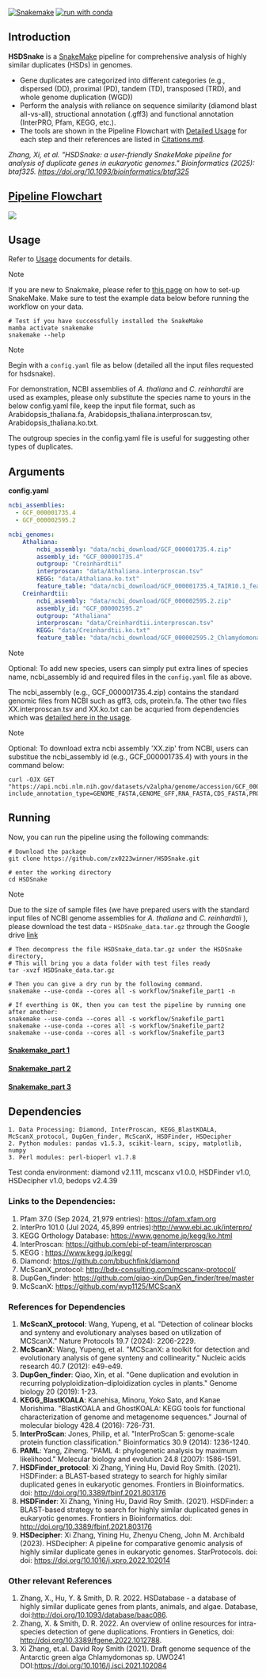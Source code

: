 [![Snakemake](https://img.shields.io/badge/snakemake-≥5.7.0-brightgreen.svg)](https://snakemake.readthedocs.io)
[![run with conda ](http://img.shields.io/badge/run%20with-conda%20-3EB049?labelColor=000000&logo=anaconda)](https://docs.conda.io/en/latest/)

## Introduction

**HSDSnake** is a [SnakeMake](https://snakemake.readthedocs.io) pipeline for comprehensive analysis of highly similar duplicates (HSDs) in genomes.

- Gene duplicates are categorized into different categories (e.g., dispersed (DD), proximal (PD), tandem (TD), transposed (TRD), and whole genome duplication (WGD))
- Perform the analysis with reliance on sequence similarity (diamond blast all-vs-all), structional annotation (.gff3) and functional annotation (InterPRO, Pfam, KEGG, etc.).
- The tools are shown in the Pipeline Flowchart with [Detailed Usage](./docs/Usage.md) for each step and their references are listed in [Citations.md](/docs/Citations.md).

*Zhang, Xi, et al. "HSDSnake: a user-friendly SnakeMake pipeline for analysis of duplicate genes in eukaryotic genomes." Bioinformatics (2025): btaf325. https://doi.org/10.1093/bioinformatics/btaf325*

## [Pipeline Flowchart](resources/pipeline.md)
![](resources/HSDSnake_workflow.png)

## Usage

Refer to [Usage](./docs/Usage.md) documents for details.

> [!NOTE]
> If you are new to Snakmake, please refer to [this page](https://snakemake.readthedocs.io/en/stable/getting_started/installation.html) on how to set-up SnakeMake. Make sure to test the example data below before running the workflow on your data.

```
# Test if you have successfully installed the SnakeMake
mamba activate snakemake
snakemake --help
```

> [!NOTE]
> Begin with a `config.yaml` file as below (detailed all the input files requested for hsdsnake).
> 
> For demonstration, NCBI assemblies of *A. thaliana* and *C. reinhardtii* are used as examples, please only substitute the species name to yours in the below config.yaml file, keep the input file format, such as Arabidopsis_thaliana.fa, Arabidopsis_thaliana.interproscan.tsv, Arabidopsis_thaliana.ko.txt.
>
> The outgroup species in the config.yaml file is useful for suggesting other types of duplicates.

## Arguments
**config.yaml**
```config.yaml
ncbi_assemblies:
  - GCF_000001735.4
  - GCF_000002595.2

ncbi_genomes:
    Athaliana:
        ncbi_assembly: "data/ncbi_download/GCF_000001735.4.zip"
        assembly_id: "GCF_000001735.4"      
        outgroup: "Creinhardtii"
        interproscan: "data/Athaliana.interproscan.tsv"
        KEGG: "data/Athaliana.ko.txt"
        feature_table: "data/ncbi_download/GCF_000001735.4_TAIR10.1_feature_table.txt.gz"
    Creinhardtii:
        ncbi_assembly: "data/ncbi_download/GCF_000002595.2.zip"
        assembly_id: "GCF_000002595.2"
        outgroup: "Athaliana"
        interproscan: "data/Creinhardtii.interproscan.tsv"
        KEGG: "data/Creinhardtii.ko.txt"
        feature_table: "data/ncbi_download/GCF_000002595.2_Chlamydomonas_reinhardtii_v5.5_feature_table.txt.gz"
```

> [!NOTE]
> Optional: To add new species, users can simply put extra lines of species name, ncbi_assembly id and required files in the `config.yaml` file as above.
>
> The ncbi_assembly (e.g., GCF_000001735.4.zip) contains the standard genomic files from NCBI such as gff3, cds, protein.fa. The other two files XX.interproscan.tsv and XX.ko.txt can be acquried from dependencies which was [detailed here in the usage](./docs/Usage.md).

> [!NOTE]
> Optional: To download extra ncbi assembly 'XX.zip' from NCBI, users can substitue the ncbi_assembly id (e.g., GCF_000001735.4) with yours in the command below:

```
curl -OJX GET "https://api.ncbi.nlm.nih.gov/datasets/v2alpha/genome/accession/GCF_000001735.4/download?include_annotation_type=GENOME_FASTA,GENOME_GFF,RNA_FASTA,CDS_FASTA,PROT_FASTA,SEQUENCE_REPORT&filename=GCF_000001735.4.zip"

```
## Running

Now, you can run the pipeline using the following commands:

```
# Download the package
git clone https://github.com/zx0223winner/HSDSnake.git

# enter the working directory
cd HSDSnake
```
> [!NOTE]
>Due to the size of sample files (we have prepared users with the standard input files of NCBI genome assemblies for *A. thaliana* and *C. reinhardtii* ), please download the test data - `HSDSnake_data.tar.gz` through the Google drive [link](https://drive.google.com/file/d/12vn4PqowWs2ug9WWiUNkDI-vzYOUhEgt/view?usp=sharing)

```
# Then decompress the file HSDSnake_data.tar.gz under the HSDSnake directory,
# This will bring you a data folder with test files ready 
tar -xvzf HSDSnake_data.tar.gz

# Then you can give a dry run by the following command.
snakemake --use-conda --cores all -s workflow/Snakefile_part1 -n

# If everthing is OK, then you can test the pipeline by running one after another:
snakemake --use-conda --cores all -s workflow/Snakefile_part1
snakemake --use-conda --cores all -s workflow/Snakefile_part2
snakemake --use-conda --cores all -s workflow/Snakefile_part3
```
#### [Snakemake_part 1](resources/snakemake_part1.png)
#### [Snakemake_part 2](resources/snakemake_part2.png)
#### [Snakemake_part 3](resources/snakemake_part3.png)

## Dependencies

    1. Data Processing: Diamond, InterProscan, KEGG_BlastKOALA, McScanX_protocol, DupGen_finder, McScanX, HSDFinder, HSDecipher
    2. Python modules: pandas v1.5.3, scikit-learn, scipy, matplotlib, numpy
    3. Perl modules: perl-bioperl v1.7.8

Test conda environment: diamond v2.1.11, mcscanx v1.0.0, HSDFinder v1.0, HSDecipher v1.0, bedops v2.4.39

### Links to the Dependencies:
 
 1. Pfam 37.0 (Sep 2024, 21,979 entries): https://pfam.xfam.org
 2. InterPro 101.0 (Jul 2024, 45,899 entries):http://www.ebi.ac.uk/interpro/
 3. KEGG Orthology Database: https://www.genome.jp/kegg/ko.html
 4. InterProscan: https://github.com/ebi-pf-team/interproscan
 5. KEGG : https://www.kegg.jp/kegg/
 6. Diamond: https://github.com/bbuchfink/diamond
 7. McScanX_protocol: http://bdx-consulting.com/mcscanx-protocol/
 8. DupGen_finder: https://github.com/qiao-xin/DupGen_finder/tree/master
 9. McScanX: https://github.com/wyp1125/MCScanX

### References for Dependencies 
1. **McScanX_protocol**: Wang, Yupeng, et al. "Detection of colinear blocks and synteny and evolutionary analyses based on utilization of MCScanX." Nature Protocols 19.7 (2024): 2206-2229.
2. **McScanX**: Wang, Yupeng, et al. "MCScanX: a toolkit for detection and evolutionary analysis of gene synteny and collinearity." Nucleic acids research 40.7 (2012): e49-e49.
3. **DupGen_finder**: Qiao, Xin, et al. "Gene duplication and evolution in recurring polyploidization–diploidization cycles in plants." Genome biology 20 (2019): 1-23.
4. **KEGG_BlastKOALA**: Kanehisa, Minoru, Yoko Sato, and Kanae Morishima. "BlastKOALA and GhostKOALA: KEGG tools for functional characterization of genome and metagenome sequences." Journal of molecular biology 428.4 (2016): 726-731.
5. **InterProScan**: Jones, Philip, et al. "InterProScan 5: genome-scale protein function classification." Bioinformatics 30.9 (2014): 1236-1240.
6. **PAML**: Yang, Ziheng. "PAML 4: phylogenetic analysis by maximum likelihood." Molecular biology and evolution 24.8 (2007): 1586-1591.
7. **HSDFinder_protocol**: Xi Zhang, Yining Hu, David Roy Smith. (2021). HSDFinder: a BLAST-based strategy to search for highly similar duplicated genes in eukaryotic genomes. Frontiers in Bioinformatics. doi: http://doi.org/10.3389/fbinf.2021.803176
8. **HSDFinder**: Xi Zhang, Yining Hu, David Roy Smith. (2021). HSDFinder: a BLAST-based strategy to search for highly similar duplicated genes in eukaryotic genomes. Frontiers in Bioinformatics. doi: http://doi.org/10.3389/fbinf.2021.803176
9. **HSDecipher**: Xi Zhang, Yining Hu, Zhenyu Cheng, John M. Archibald (2023). HSDecipher: A pipeline for comparative genomic analysis of highly similar duplicate genes in eukaryotic genomes. StarProtocols. doi:  doi: https://doi.org/10.1016/j.xpro.2022.102014

### Other relevant References

1. Zhang, X., Hu, Y. & Smith, D. R. 2022. HSDatabase - a database of highly similar duplicate genes from plants, animals, and algae. Database, doi:http://doi.org/10.1093/database/baac086.
2. Zhang, X. & Smith, D. R. 2022. An overview of online resources for intra-species detection of gene duplications. Frontiers in Genetics, doi: http://doi.org/10.3389/fgene.2022.1012788.
3. Xi Zhang, et.al. David Roy Smith (2021). Draft genome sequence of the Antarctic green alga Chlamydomonas sp. UWO241 DOI:https://doi.org/10.1016/j.isci.2021.102084


